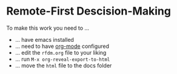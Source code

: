 # Remote-First Descision-Making

To make this work you need to ...

* ... have emacs installed
* ... need to have [org-mode](https://github.com/rolandtritsch/emacs.d/blob/trunk/roland/21-org-mode.org#reveal) configured
* ... edit the `rfdm.org` file to your liking
* ... run `M-x org-reveal-export-to-html`
* ... move the `html` file to the docs folder
